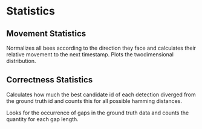 # Statistics

## Movement Statistics

Normalizes all bees according to the direction they face and calculates their relative movement to the next timestamp.
Plots the twodimensional distribution.

## Correctness Statistics

Calculates how much the best candidate id of each detection diverged from the ground truth id
and counts this for all possible hamming distances.

Looks for the occurrence of gaps in the ground truth data and counts the quantity for each gap length.

